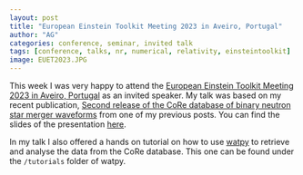 ```yaml
---
layout: post
title: "European Einstein Toolkit Meeting 2023 in Aveiro, Portugal"
author: "AG"
categories: conference, seminar, invited talk
tags: [conference, talks, nr, numerical, relativity, einsteintoolkit]
image: EUET2023.JPG
---
```


This week I was very happy to attend the [European Einstein Toolkit Meeting 2023 in Aveiro, Portugal](https://euet2023.web.ua.pt/) as an invited speaker. 
My talk was based on my recent publication, [Second release of the CoRe database of binary neutron star merger waveforms](https://iopscience.iop.org/article/10.1088/1361-6382/acc231) from one of my previous posts. 
You can find the slides of the presentation [here](https://euet2023.web.ua.pt/programme.html#tuesday).

In my talk I also offered a hands on tutorial on how to use [watpy](https://git.tpi.uni-jena.de/core/watpy) to retrieve and analyse the data from the CoRe database. This one can be found under the `/tutorials` folder of watpy.
